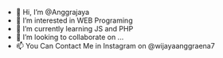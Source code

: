 - 👋 Hi, I’m @Anggrajaya
- 👀 I’m interested in WEB Programing
- 🌱 I’m currently learning JS and PHP
- 💞️ I’m looking to collaborate on ...
- 📫 You Can Contact Me in Instagram on @wijayaanggraena7

<!---
Anggrajaya/Anggrajaya is a ✨ special ✨ repository because its `README.md` (this file) appears on your GitHub profile.
You can click the Preview link to take a look at your changes.
--->
